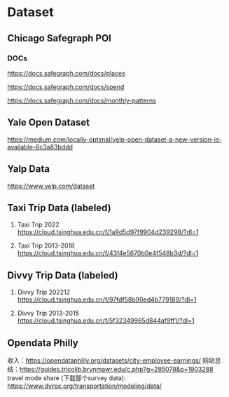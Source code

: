 # Dataset

## Chicago Safegraph POI

### DOCs

https://docs.safegraph.com/docs/places

https://docs.safegraph.com/docs/spend

https://docs.safegraph.com/docs/monthly-patterns

## Yale Open Dataset

https://medium.com/locally-optimal/yelp-open-dataset-a-new-version-is-available-6c3a83bddd

## Yalp Data

https://www.yelp.com/dataset

## Taxi Trip Data (labeled)

1. Taxi Trip 2022
https://cloud.tsinghua.edu.cn/f/1a9d5d97f9904d239298/?dl=1

2. Taxi Trip 2013-2018
https://cloud.tsinghua.edu.cn/f/43f4e5670b0e4f548b3d/?dl=1
## Divvy Trip Data (labeled)

1. Divvy Trip 202212
https://cloud.tsinghua.edu.cn/f/97fdf58b90ed4b779189/?dl=1

2. Divvy Trip 2013-2015
https://cloud.tsinghua.edu.cn/f/5f32349965d844af9ff1/?dl=1

## Opendata Philly

收入：https://opendataphilly.org/datasets/city-employee-earnings/
网站总结：https://guides.tricolib.brynmawr.edu/c.php?g=285078&p=1903288
travel mode share (下载那个survey data): https://www.dvrpc.org/transportation/modeling/data/
